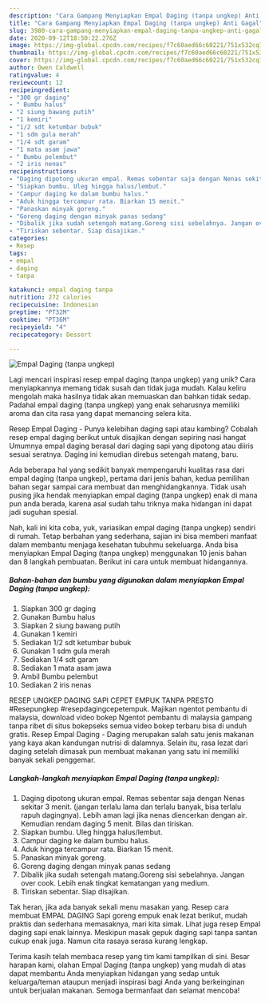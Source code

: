 ```yaml
---
description: "Cara Gampang Menyiapkan Empal Daging (tanpa ungkep) Anti Gagal"
title: "Cara Gampang Menyiapkan Empal Daging (tanpa ungkep) Anti Gagal"
slug: 3980-cara-gampang-menyiapkan-empal-daging-tanpa-ungkep-anti-gagal
date: 2020-09-12T18:50:22.276Z
image: https://img-global.cpcdn.com/recipes/f7c60aed66c60221/751x532cq70/empal-daging-tanpa-ungkep-foto-resep-utama.jpg
thumbnail: https://img-global.cpcdn.com/recipes/f7c60aed66c60221/751x532cq70/empal-daging-tanpa-ungkep-foto-resep-utama.jpg
cover: https://img-global.cpcdn.com/recipes/f7c60aed66c60221/751x532cq70/empal-daging-tanpa-ungkep-foto-resep-utama.jpg
author: Owen Caldwell
ratingvalue: 4
reviewcount: 12
recipeingredient:
- "300 gr daging"
- " Bumbu halus"
- "2 siung bawang putih"
- "1 kemiri"
- "1/2 sdt ketumbar bubuk"
- "1 sdm gula merah"
- "1/4 sdt garam"
- "1 mata asam jawa"
- " Bumbu pelembut"
- "2 iris nenas"
recipeinstructions:
- "Daging dipotong ukuran empal. Remas sebentar saja dengan Nenas sekitar 3 menit. (jangan terlalu lama dan terlalu banyak, bisa terlalu rapuh dagingnya). Lebih aman lagi jika nenas diencerkan dengan air. Kemudian rendam daging 5 menit. Bilas dan tiriskan."
- "Siapkan bumbu. Uleg hingga halus/lembut."
- "Campur daging ke dalam bumbu halus."
- "Aduk hingga tercampur rata. Biarkan 15 menit."
- "Panaskan minyak goreng."
- "Goreng daging dengan minyak panas sedang"
- "Dibalik jika sudah setengah matang.Goreng sisi sebelahnya. Jangan over cook. Lebih enak tingkat kematangan yang medium."
- "Tiriskan sebentar. Siap disajikan."
categories:
- Resep
tags:
- empal
- daging
- tanpa

katakunci: empal daging tanpa 
nutrition: 272 calories
recipecuisine: Indonesian
preptime: "PT32M"
cooktime: "PT36M"
recipeyield: "4"
recipecategory: Dessert

---
```



![Empal Daging (tanpa ungkep)](https://img-global.cpcdn.com/recipes/f7c60aed66c60221/751x532cq70/empal-daging-tanpa-ungkep-foto-resep-utama.jpg)

Lagi mencari inspirasi resep empal daging (tanpa ungkep) yang unik? Cara menyiapkannya memang tidak susah dan tidak juga mudah. Kalau keliru mengolah maka hasilnya tidak akan memuaskan dan bahkan tidak sedap. Padahal empal daging (tanpa ungkep) yang enak seharusnya memiliki aroma dan cita rasa yang dapat memancing selera kita.

Resep Empal Daging - Punya kelebihan daging sapi atau kambing? Cobalah resep empal daging berikut untuk disajikan dengan sepiring nasi hangat Umumnya empal daging berasal dari daging sapi yang dipotong atau diiris sesuai seratnya. Daging ini kemudian direbus setengah matang, baru.

Ada beberapa hal yang sedikit banyak mempengaruhi kualitas rasa dari empal daging (tanpa ungkep), pertama dari jenis bahan, kedua pemilihan bahan segar sampai cara membuat dan menghidangkannya. Tidak usah pusing jika hendak menyiapkan empal daging (tanpa ungkep) enak di mana pun anda berada, karena asal sudah tahu triknya maka hidangan ini dapat jadi suguhan spesial.


Nah, kali ini kita coba, yuk, variasikan empal daging (tanpa ungkep) sendiri di rumah. Tetap berbahan yang sederhana, sajian ini bisa memberi manfaat dalam membantu menjaga kesehatan tubuhmu sekeluarga. Anda bisa menyiapkan Empal Daging (tanpa ungkep) menggunakan 10 jenis bahan dan 8 langkah pembuatan. Berikut ini cara untuk membuat hidangannya.

<!--inarticleads1-->

##### Bahan-bahan dan bumbu yang digunakan dalam menyiapkan Empal Daging (tanpa ungkep):

1. Siapkan 300 gr daging
1. Gunakan  Bumbu halus
1. Siapkan 2 siung bawang putih
1. Gunakan 1 kemiri
1. Sediakan 1/2 sdt ketumbar bubuk
1. Gunakan 1 sdm gula merah
1. Sediakan 1/4 sdt garam
1. Sediakan 1 mata asam jawa
1. Ambil  Bumbu pelembut
1. Sediakan 2 iris nenas


RESEP UNGKEP DAGING SAPI CEPET EMPUK TANPA PRESTO #Resepungkep #resepdagingcepetempuk. Majikan ngentot pembantu di malaysia, download video bokep Ngentot pembantu di malaysia gampang tanpa ribet di situs bokepseks semua video bokep terbaru bisa di unduh gratis. Resep Empal Daging - Daging merupakan salah satu jenis makanan yang kaya akan kandungan nutrisi di dalamnya. Selain itu, rasa lezat dari daging setelah dimasak pun membuat makanan yang satu ini memiliki banyak sekali penggemar. 

<!--inarticleads2-->

##### Langkah-langkah menyiapkan Empal Daging (tanpa ungkep):

1. Daging dipotong ukuran empal. Remas sebentar saja dengan Nenas sekitar 3 menit. (jangan terlalu lama dan terlalu banyak, bisa terlalu rapuh dagingnya). Lebih aman lagi jika nenas diencerkan dengan air. Kemudian rendam daging 5 menit. Bilas dan tiriskan.
1. Siapkan bumbu. Uleg hingga halus/lembut.
1. Campur daging ke dalam bumbu halus.
1. Aduk hingga tercampur rata. Biarkan 15 menit.
1. Panaskan minyak goreng.
1. Goreng daging dengan minyak panas sedang
1. Dibalik jika sudah setengah matang.Goreng sisi sebelahnya. Jangan over cook. Lebih enak tingkat kematangan yang medium.
1. Tiriskan sebentar. Siap disajikan.


Tak heran, jika ada banyak sekali menu masakan yang. Resep cara membuat EMPAL DAGING Sapi goreng empuk enak lezat berikut, mudah praktis dan sederhana memasaknya, mari kita simak. Lihat juga resep Empal daging sapi enak lainnya. Meskipun masak gepuk daging sapi tanpa santan cukup enak juga. Namun cita rasaya serasa kurang lengkap. 

Terima kasih telah membaca resep yang tim kami tampilkan di sini. Besar harapan kami, olahan Empal Daging (tanpa ungkep) yang mudah di atas dapat membantu Anda menyiapkan hidangan yang sedap untuk keluarga/teman ataupun menjadi inspirasi bagi Anda yang berkeinginan untuk berjualan makanan. Semoga bermanfaat dan selamat mencoba!
